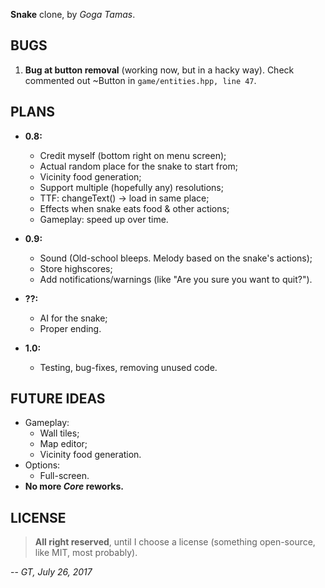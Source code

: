 **Snake** clone, by _Goga Tamas_.

## BUGS ##
1. **Bug at button removal** (working now, but in a hacky way). Check commented out ~Button in `game/entities.hpp, line 47`.

## PLANS ##
- **0.8:**
  - Credit myself (bottom right on menu screen);
  - Actual random place for the snake to start from;
  - Vicinity food generation;
  - Support multiple (hopefully any) resolutions;
  - TTF: changeText() -> load in same place;
  - Effects when snake eats food & other actions;
  - Gameplay: speed up over time.
- **0.9:**
  - Sound (Old-school bleeps. Melody based on the snake's actions);
  - Store highscores;
  - Add notifications/warnings (like "Are you sure you want to quit?").
- **??:**
  - AI for the snake;
  - Proper ending.

- **1.0:**
  - Testing, bug-fixes, removing unused code.

## FUTURE IDEAS ##
- Gameplay:
  - Wall tiles;
  - Map editor;
  - Vicinity food generation.
- Options:
  - Full-screen.
- **No more _Core_ reworks.**

## LICENSE ##

> **All right reserved**, until I choose a license (something open-source, like MIT, most probably).

-- _GT, July 26, 2017_
